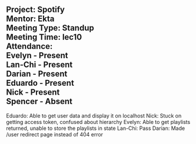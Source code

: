   Project: Spotify  
  Mentor: Ekta  
  Meeting Type: Standup  
  Meeting Time: lec10  
  Attendance:  
  Evelyn - Present  
  Lan-Chi - Present  
  Darian - Present  
  Eduardo - Present  
  Nick - Present  
  Spencer - Absent  
  ---------------------------------------
  Eduardo: Able to get user data and display it on localhost
  Nick: Stuck on getting access token, confused about hierarchy
  Evelyn: Able to get playlists returned, unable to store the playlists in state
  Lan-Chi: Pass
  Darian: Made /user redirect page instead of 404 error
